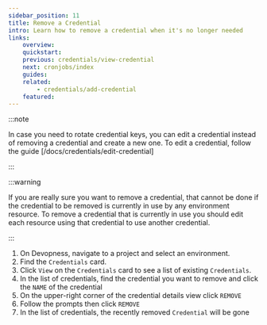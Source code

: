```yaml
---
sidebar_position: 11
title: Remove a Credential
intro: Learn how to remove a credential when it's no longer needed
links:
    overview:
    quickstart:
    previous: credentials/view-credential
    next: cronjobs/index
    guides:
    related:
        - credentials/add-credential
    featured:
---
```


:::note

In case you need to rotate credential keys, you can edit a credential instead of removing a credential and create a new one. To edit a credential, follow the guide [/docs/credentials/edit-credential]

:::

:::warning

If you are really sure you want to remove a credential, that cannot be done if the credential to be removed is currently in use by any environment resource.
To remove a credential that is currently in use you should edit each resource using that credential to use another credential.

:::

1. On Devopness, navigate to a project and select an environment.
1. Find the `Credentials` card.
1. Click `View` on the `Credentials` card to see a list of existing `Credentials`.
1. In the list of credentials, find the credential you want to remove and click the `NAME` of the credential
1. On the upper-right corner of the credential details view click `REMOVE`
1. Follow the prompts then click `REMOVE`
1. In the list of credentials, the recently removed `Credential` will be gone
